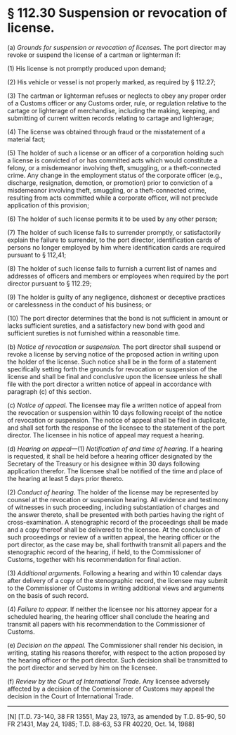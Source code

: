 # § 112.30   Suspension or revocation of license.

(a) *Grounds for suspension or revocation of licenses.* The port director may revoke or suspend the license of a cartman or lighterman if:


(1) His license is not promptly produced upon demand;


(2) His vehicle or vessel is not properly marked, as required by § 112.27;


(3) The cartman or lighterman refuses or neglects to obey any proper order of a Customs officer or any Customs order, rule, or regulation relative to the cartage or lighterage of merchandise, including the making, keeping, and submitting of current written records relating to cartage and lighterage;


(4) The license was obtained through fraud or the misstatement of a material fact;


(5) The holder of such a license or an officer of a corporation holding such a license is convicted of or has committed acts which would constitute a felony, or a misdemeanor involving theft, smuggling, or a theft-connected crime. Any change in the employment status of the corporate officer (e.g., discharge, resignation, demotion, or promotion) prior to conviction of a misdemeanor involving theft, smuggling, or a theft-connected crime, resulting from acts committed while a corporate officer, will not preclude application of this provision;


(6) The holder of such license permits it to be used by any other person;


(7) The holder of such license fails to surrender promptly, or satisfactorily explain the failure to surrender, to the port director, identification cards of persons no longer employed by him where identification cards are required pursuant to § 112,41;


(8) The holder of such license fails to furnish a current list of names and addresses of officers and members or employees when required by the port director pursuant to § 112.29;


(9) The holder is guilty of any negligence, dishonest or deceptive practices or carelessness in the conduct of his business; or


(10) The port director determines that the bond is not sufficient in amount or lacks sufficient sureties, and a satisfactory new bond with good and sufficient sureties is not furnished within a reasonable time.


(b) *Notice of revocation or suspension.* The port director shall suspend or revoke a license by serving notice of the proposed action in writing upon the holder of the license. Such notice shall be in the form of a statement specifically setting forth the grounds for revocation or suspension of the license and shall be final and conclusive upon the licensee unless he shall file with the port director a written notice of appeal in accordance with paragraph (c) of this section.


(c) *Notice of appeal.* The licensee may file a written notice of appeal from the revocation or suspension within 10 days following receipt of the notice of revocation or suspension. The notice of appeal shall be filed in duplicate, and shall set forth the response of the licensee to the statement of the port director. The licensee in his notice of appeal may request a hearing.


(d) *Hearing on appeal*—(1) *Notification of and time of hearing.* If a hearing is requested, it shall be held before a hearing officer designated by the Secretary of the Treasury or his designee within 30 days following application therefor. The licensee shall be notified of the time and place of the hearing at least 5 days prior thereto.


(2) *Conduct of hearing.* The holder of the license may be represented by counsel at the revocation or suspension hearing. All evidence and testimony of witnesses in such proceeding, including substantiation of charges and the answer thereto, shall be presented with both parties having the right of cross-examination. A stenographic record of the proceedings shall be made and a copy thereof shall be delivered to the licensee. At the conclusion of such proceedings or review of a written appeal, the hearing officer or the port director, as the case may be, shall forthwith transmit all papers and the stenographic record of the hearing, if held, to the Commissioner of Customs, together with his recommendation for final action.


(3) *Additional arguments.* Following a hearing and within 10 calendar days after delivery of a copy of the stenographic record, the licensee may submit to the Commissioner of Customs in writing additional views and arguments on the basis of such record.


(4) *Failure to appear.* If neither the licensee nor his attorney appear for a scheduled hearing, the hearing officer shall conclude the hearing and transmit all papers with his recommendation to the Commissioner of Customs.


(e) *Decision on the appeal.* The Commissioner shall render his decision, in writing, stating his reasons therefor, with respect to the action proposed by the hearing officer or the port director. Such decision shall be transmitted to the port director and served by him on the licensee.


(f) *Review by the Court of International Trade.* Any licensee adversely affected by a decision of the Commissioner of Customs may appeal the decision in the Court of International Trade.



---

[N] [T.D. 73-140, 38 FR 13551, May 23, 1973, as amended by T.D. 85-90, 50 FR 21431, May 24, 1985; T.D. 88-63, 53 FR 40220, Oct. 14, 1988]





